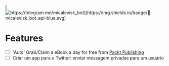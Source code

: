  [![https://telegram.me/micalevisk_bot](https://img.shields.io/badge/💬 micalevisk_bot_api-blue.svg)](https://telegram.me/micalevisk_bot)

# Features
- [ ] 'Auto' Grab/Claim a eBook a day for free from [Packt Publishing](https://www.packtpub.com/packt/offers/free-learning)
- [ ] Criar um app para o Twitter: enviar messagem privadas para um usuário
